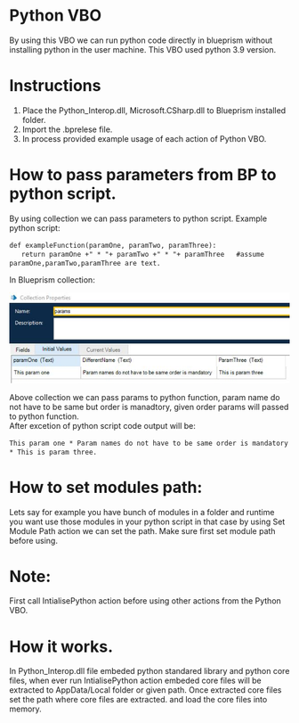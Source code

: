 # Python VBO
By using this VBO we can run python code directly in blueprism without installing python in the user machine.
This VBO used python 3.9 version.

# Instructions
1. Place the Python_Interop.dll, Microsoft.CSharp.dll to Blueprism installed folder.
2. Import the .bprelese file.
3. In process provided example usage of each action of Python VBO.

# How to pass parameters from BP to python script.
 By using collection we can pass parameters to python script.
 Example python script:
 ```pythpn
 def exampleFunction(paramOne, paramTwo, paramThree):
    return paramOne +" * "+ paramTwo +" * "+ paramThree   #assume paramOne,paramTwo,paramThree are text.
 ```
In Blueprism collection:

 ![picture alt](https://raw.githubusercontent.com/BlueprismWorld/Run-python-in-Blueprism/main/params.JPG "Title is optional")
 
Above collection we can pass params to python function, param name do not have to be same but order is manadtory, given order params will passed to python function.<br>
After excetion of python script code output will be:
 ```pythpn
 This param one * Param names do not have to be same order is mandatory * This is param three.
 ```
# How to set modules path:
 Lets say for example you have bunch of modules in a folder and runtime you want use those modules in your python script in that case by using Set Module Path action we can set the path. Make sure first set module path before using.
 
# Note:
   First call IntialisePython action before using other actions from the Python VBO.
   
# How it works.
In Python_Interop.dll file embeded python standared library and python core files, when ever run IntialisePython action embeded core files will be extracted to AppData/Local folder or given path. Once extracted core files set the path where core files are extracted. and load the core files into memory.

